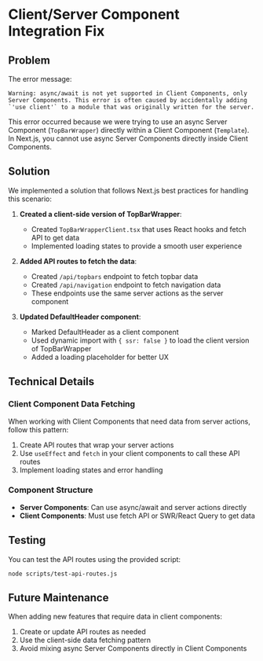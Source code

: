 # Client/Server Component Integration Fix

## Problem

The error message:

```
Warning: async/await is not yet supported in Client Components, only Server Components. This error is often caused by accidentally adding `'use client'` to a module that was originally written for the server.
```

This error occurred because we were trying to use an async Server Component (`TopBarWrapper`) directly within a Client Component (`Template`). In Next.js, you cannot use async Server Components directly inside Client Components.

## Solution

We implemented a solution that follows Next.js best practices for handling this scenario:

1. **Created a client-side version of TopBarWrapper**:
   - Created `TopBarWrapperClient.tsx` that uses React hooks and fetch API to get data
   - Implemented loading states to provide a smooth user experience

2. **Added API routes to fetch the data**:
   - Created `/api/topbars` endpoint to fetch topbar data
   - Created `/api/navigation` endpoint to fetch navigation data
   - These endpoints use the same server actions as the server component

3. **Updated DefaultHeader component**:
   - Marked DefaultHeader as a client component
   - Used dynamic import with `{ ssr: false }` to load the client version of TopBarWrapper
   - Added a loading placeholder for better UX

## Technical Details

### Client Component Data Fetching

When working with Client Components that need data from server actions, follow this pattern:

1. Create API routes that wrap your server actions
2. Use `useEffect` and `fetch` in your client components to call these API routes
3. Implement loading states and error handling

### Component Structure

- **Server Components**: Can use async/await and server actions directly
- **Client Components**: Must use fetch API or SWR/React Query to get data

## Testing

You can test the API routes using the provided script:

```
node scripts/test-api-routes.js
```

## Future Maintenance

When adding new features that require data in client components:

1. Create or update API routes as needed
2. Use the client-side data fetching pattern
3. Avoid mixing async Server Components directly in Client Components
